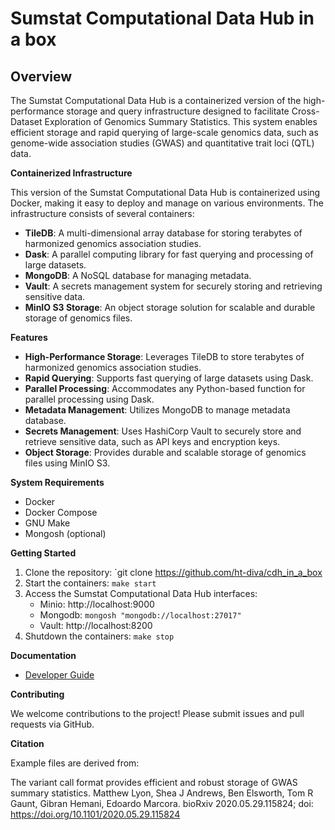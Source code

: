 # Sumstat Computational Data Hub in a box

## Overview

The Sumstat Computational Data Hub is a containerized version of the high-performance storage and query infrastructure designed to facilitate Cross-Dataset Exploration of Genomics Summary Statistics. This system enables efficient storage and rapid querying of large-scale genomics data, such as genome-wide association studies (GWAS) and quantitative trait loci (QTL) data.

**Containerized Infrastructure**

This version of the Sumstat Computational Data Hub is containerized using Docker, making it easy to deploy and manage on various environments. The infrastructure consists of several containers:

* **TileDB**: A multi-dimensional array database for storing terabytes of harmonized genomics association studies.
* **Dask**: A parallel computing library for fast querying and processing of large datasets.
* **MongoDB**: A NoSQL database for managing metadata.
* **Vault**: A secrets management system for securely storing and retrieving sensitive data.
* **MinIO S3 Storage**: An object storage solution for scalable and durable storage of genomics files.

**Features**

* **High-Performance Storage**: Leverages TileDB to store terabytes of harmonized genomics association studies.
* **Rapid Querying**: Supports fast querying of large datasets using Dask.
* **Parallel Processing**: Accommodates any Python-based function for parallel processing using Dask.
* **Metadata Management**: Utilizes MongoDB to manage metadata database.
* **Secrets Management**: Uses HashiCorp Vault to securely store and retrieve sensitive data, such as API keys and encryption keys.
* **Object Storage**: Provides durable and scalable storage of genomics files using MinIO S3.


**System Requirements**

* Docker
* Docker Compose
* GNU Make
* Mongosh (optional)

**Getting Started**

1. Clone the repository: `git clone https://github.com/ht-diva/cdh_in_a_box
2. Start the containers: `make start`
3. Access the Sumstat Computational Data Hub interfaces: 
   * Minio: http://localhost:9000
   * Mongodb: `mongosh "mongodb://localhost:27017"`
   * Vault: http://localhost:8200
4. Shutdown the containers: `make stop`

**Documentation**

* [Developer Guide](docs/developer-guide.md)

**Contributing**

We welcome contributions to the project! Please submit issues and pull requests via GitHub.

**Citation**

Example files are derived from:

The variant call format provides efficient and robust storage of GWAS summary statistics. Matthew Lyon, Shea J Andrews, Ben Elsworth, Tom R Gaunt, Gibran Hemani, Edoardo Marcora. bioRxiv 2020.05.29.115824; doi: https://doi.org/10.1101/2020.05.29.115824